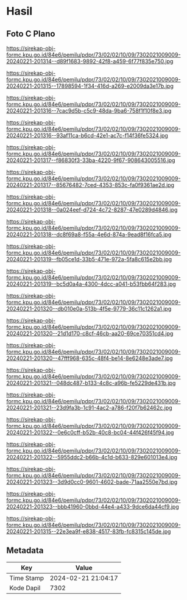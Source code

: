 # Hasil

## Foto C Plano

https://sirekap-obj-formc.kpu.go.id/84e6/pemilu/pdpr/73/02/02/10/09/7302021009009-20240221-201314--d89f1683-9892-42f8-a459-6f77f835e750.jpg

https://sirekap-obj-formc.kpu.go.id/84e6/pemilu/pdpr/73/02/02/10/09/7302021009009-20240221-201315--17898594-1f34-416d-a269-e2009da3e17b.jpg

https://sirekap-obj-formc.kpu.go.id/84e6/pemilu/pdpr/73/02/02/10/09/7302021009009-20240221-201316--7cac9d5b-c5c9-48da-9ba6-758f1f10f8e3.jpg

https://sirekap-obj-formc.kpu.go.id/84e6/pemilu/pdpr/73/02/02/10/09/7302021009009-20240221-201316--93af11ca-b6cd-42e1-ac7c-f14f36fe5324.jpg

https://sirekap-obj-formc.kpu.go.id/84e6/pemilu/pdpr/73/02/02/10/09/7302021009009-20240221-201317--f86830f3-33ba-4220-9f67-908643005516.jpg

https://sirekap-obj-formc.kpu.go.id/84e6/pemilu/pdpr/73/02/02/10/09/7302021009009-20240221-201317--85676482-7ced-4353-853c-fa0f9361ae2d.jpg

https://sirekap-obj-formc.kpu.go.id/84e6/pemilu/pdpr/73/02/02/10/09/7302021009009-20240221-201318--0a024eef-d724-4c72-8287-47e0289d4846.jpg

https://sirekap-obj-formc.kpu.go.id/84e6/pemilu/pdpr/73/02/02/10/09/7302021009009-20240221-201318--dc8f69a8-f55a-4e6d-874a-9ead8f16fca5.jpg

https://sirekap-obj-formc.kpu.go.id/84e6/pemilu/pdpr/73/02/02/10/09/7302021009009-20240221-201319--fb05ce1d-33b5-471e-972a-5fa8c615e2bb.jpg

https://sirekap-obj-formc.kpu.go.id/84e6/pemilu/pdpr/73/02/02/10/09/7302021009009-20240221-201319--bc5d0a4a-4300-4dcc-a041-b53fbb64f283.jpg

https://sirekap-obj-formc.kpu.go.id/84e6/pemilu/pdpr/73/02/02/10/09/7302021009009-20240221-201320--db010e0a-513b-4f5e-9779-36c11c1262a1.jpg

https://sirekap-obj-formc.kpu.go.id/84e6/pemilu/pdpr/73/02/02/10/09/7302021009009-20240221-201320--21d1d170-c8cf-46cb-aa20-69ce70351cd4.jpg

https://sirekap-obj-formc.kpu.go.id/84e6/pemilu/pdpr/73/02/02/10/09/7302021009009-20240221-201320--47fff968-635c-48f4-be14-8e6248e3ade7.jpg

https://sirekap-obj-formc.kpu.go.id/84e6/pemilu/pdpr/73/02/02/10/09/7302021009009-20240221-201321--048dc487-b133-4c8c-a96b-fe5229de431b.jpg

https://sirekap-obj-formc.kpu.go.id/84e6/pemilu/pdpr/73/02/02/10/09/7302021009009-20240221-201321--23d9fa3b-1c91-4ac2-a786-f20f7b62462c.jpg

https://sirekap-obj-formc.kpu.go.id/84e6/pemilu/pdpr/73/02/02/10/09/7302021009009-20240221-201322--0e6c0cff-b52b-40c8-bc04-44f426f45f94.jpg

https://sirekap-obj-formc.kpu.go.id/84e6/pemilu/pdpr/73/02/02/10/09/7302021009009-20240221-201322--5955ddc2-b66b-4c1d-b633-829e601013e4.jpg

https://sirekap-obj-formc.kpu.go.id/84e6/pemilu/pdpr/73/02/02/10/09/7302021009009-20240221-201323--3d9d0cc0-9601-4602-bade-71aa2550e7bd.jpg

https://sirekap-obj-formc.kpu.go.id/84e6/pemilu/pdpr/73/02/02/10/09/7302021009009-20240221-201323--bbb41960-0bbd-44e4-a433-9dce6da44cf9.jpg

https://sirekap-obj-formc.kpu.go.id/84e6/pemilu/pdpr/73/02/02/10/09/7302021009009-20240221-201315--22e3ea9f-e838-4517-83fb-fc8315c145de.jpg


## Metadata

| Key        | Value               |
| ---------- | ------------------- |
| Time Stamp | 2024-02-21 21:04:17 |
| Kode Dapil | 7302                |



